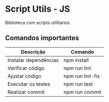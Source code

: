 # Script Utils - JS

Biblioteca com scripts utilitários

## Comandos importantes

| Descrição             | Comando          |
| --------------------- | ---------------- |
| Instalar dependências | npm install      |
| Verificar código      | npm run lint     |
| Ajustar código        | npm run lint-fix |
| Executar os testes    | npm run test     |
| Realizar commit       | npm run commit   |
